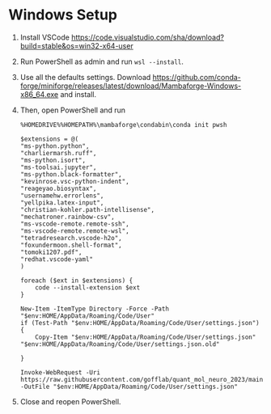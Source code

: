 # Windows Setup

1. Install VSCode <https://code.visualstudio.com/sha/download?build=stable&os=win32-x64-user>

2. Run PowerShell as admin and run `wsl --install`.

3. Use all the defaults settings. Download <https://github.com/conda-forge/miniforge/releases/latest/download/Mambaforge-Windows-x86_64.exe> and install.

4. Then, open PowerShell and run

    ```pwsh
    %HOMEDRIVE%%HOMEPATH%\mambaforge\condabin\conda init pwsh

    $extensions = @(
    "ms-python.python",
    "charliermarsh.ruff",
    "ms-python.isort",
    "ms-toolsai.jupyter",
    "ms-python.black-formatter",
    "kevinrose.vsc-python-indent",
    "reageyao.biosyntax",
    "usernamehw.errorlens",
    "yellpika.latex-input",
    "christian-kohler.path-intellisense",
    "mechatroner.rainbow-csv",
    "ms-vscode-remote.remote-ssh",
    "ms-vscode-remote.remote-wsl",
    "tetradresearch.vscode-h2o",
    "foxundermoon.shell-format",
    "tomoki1207.pdf",
    "redhat.vscode-yaml"
    )

    foreach ($ext in $extensions) {
        code --install-extension $ext
    }

    New-Item -ItemType Directory -Force -Path "$env:HOME/AppData/Roaming/Code/User"
    if (Test-Path "$env:HOME/AppData/Roaming/Code/User/settings.json") {
        Copy-Item "$env:HOME/AppData/Roaming/Code/User/settings.json" "$env:HOME/AppData/Roaming/Code/User/settings.json.old"

    }

    Invoke-WebRequest -Uri https://raw.githubusercontent.com/gofflab/quant_mol_neuro_2023/main/setup/settings.json -OutFile "$env:HOME/AppData/Roaming/Code/User/settings.json"
    ```

5. Close and reopen PowerShell.
